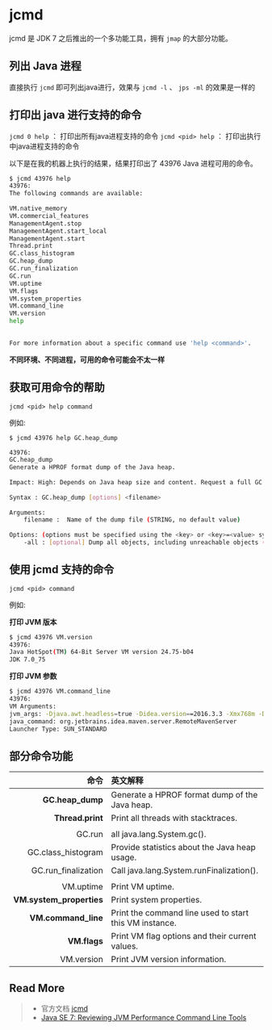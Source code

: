 # jcmd

jcmd 是 JDK 7 之后推出的一个多功能工具，拥有 `jmap` 的大部分功能。



## 列出 Java 进程

直接执行 `jcmd` 即可列出java进行，效果与 `jcmd -l` 、 `jps -ml` 的效果是一样的


## 打印出 java 进行支持的命令

`jcmd 0 help` ： 打印出所有java进程支持的命令
`jcmd <pid> help` ： 打印出执行中java进程支持的命令

以下是在我的机器上执行的结果，结果打印出了 43976 Java 进程可用的命令。
``` bash
$ jcmd 43976 help
43976:
The following commands are available:
  
VM.native_memory
VM.commercial_features
ManagementAgent.stop
ManagementAgent.start_local
ManagementAgent.start
Thread.print
GC.class_histogram
GC.heap_dump
GC.run_finalization
GC.run
VM.uptime
VM.flags
VM.system_properties
VM.command_line
VM.version
help

  
For more information about a specific command use 'help <command>'.
```

**不同环境、不同进程，可用的命令可能会不太一样**



## 获取可用命令的帮助

`jcmd <pid> help command `

例如:
``` bash
$ jcmd 43976 help GC.heap_dump 

43976:
GC.heap_dump
Generate a HPROF format dump of the Java heap.
  
Impact: High: Depends on Java heap size and content. Request a full GC unless the '-all' option is specified.
  
Syntax : GC.heap_dump [options] <filename>
  
Arguments:
	filename :  Name of the dump file (STRING, no default value)
  
Options: (options must be specified using the <key> or <key>=<value> syntax)
	-all : [optional] Dump all objects, including unreachable objects (BOOLEAN, false)
```



## 使用 jcmd 支持的命令

`jcmd <pid> command `

例如:


**打印 JVM 版本**
``` bash
$ jcmd 43976 VM.version
43976:
Java HotSpot(TM) 64-Bit Server VM version 24.75-b04
JDK 7.0_75
```

**打印 JVM 参数**
``` bash
$ jcmd 43976 VM.command_line
43976:
VM Arguments:
jvm_args: -Djava.awt.headless=true -Didea.version==2016.3.3 -Xmx768m -Didea.maven.embedder.version=3.3.9 -Dfile.encoding=UTF-8 
java_command: org.jetbrains.idea.maven.server.RemoteMavenServer
Launcher Type: SUN_STANDARD
```



## 部分命令功能

| 命令 |  英文解释 |
|----:|:----|
|**GC.heap_dump**       | Generate a HPROF format dump of the Java heap.|
|**Thread.print**             | Print all threads with stacktraces.|
|||
|GC.run                   | all java.lang.System.gc().|
|GC.class_histogram       | Provide statistics about the Java heap usage.|
|GC.run_finalization      | Call java.lang.System.runFinalization().|
|||
|VM.uptime                | Print VM uptime.|
|**VM.system_properties**     | Print system properties.|
|**VM.command_line**          | Print the command line used to start this VM instance.|
|**VM.flags**                 | Print VM flag options and their current values.|
|VM.version               | Print JVM version information.|

## Read More

> - 官方文档 [jcmd](https://docs.oracle.com/javase/8/docs/technotes/tools/windows/jcmd.html)
> - [Java SE 7: Reviewing JVM Performance Command Line Tools](http://www.oracle.com/webfolder/technetwork/tutorials/obe/java/JavaJCMD/index.html)


